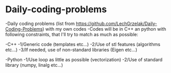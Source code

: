 # Daily-coding-problems
-Daily coding problems (list from https://github.com/LechGrzelak/Daily-Coding-Problems) with my own codes
-Codes will be in C++ an python with following constraints, that I'll try to match as much as possible:

-C++
-1/Generic code (templates etc...)
-2/Use of stl features (algorithms etc...)
-3/If needed, use of non-standard libraries (Eigen etc...)

-Python
-1/Use loop as little as possible (vectorization)
-2/Use of standard library (numpy, linalg etc...)
